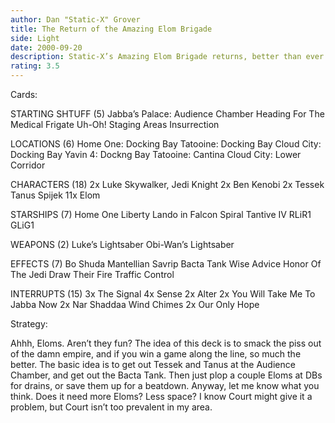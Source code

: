 ```yaml
---
author: Dan "Static-X" Grover
title: The Return of the Amazing Elom Brigade
side: Light
date: 2000-09-20
description: Static-X’s Amazing Elom Brigade returns, better than ever. Oh, and the Elom Brigade is a non-Profit organization.
rating: 3.5
---
```

Cards: 

STARTING SHTUFF (5)
Jabba’s Palace: Audience Chamber
Heading For The Medical Frigate
Uh-Oh!
Staging Areas
Insurrection

LOCATIONS (6)
Home One: Docking Bay
Tatooine: Docking Bay
Cloud City: Docking Bay
Yavin 4: Dockng Bay
Tatooine: Cantina
Cloud City: Lower Corridor

CHARACTERS (18)
2x Luke Skywalker, Jedi Knight
2x Ben Kenobi
2x Tessek
Tanus Spijek
11x Elom

STARSHIPS (7)
Home One
Liberty
Lando in Falcon
Spiral
Tantive IV
RLiR1
GLiG1

WEAPONS (2)
Luke’s Lightsaber
Obi-Wan’s Lightsaber

EFFECTS (7)
Bo Shuda
Mantellian Savrip
Bacta Tank
Wise Advice
Honor Of The Jedi
Draw Their Fire
Traffic Control

INTERRUPTS (15)
3x The Signal
4x Sense
2x Alter
2x You Will Take Me To Jabba Now
2x Nar Shaddaa Wind Chimes
2x Our Only Hope



Strategy: 

Ahhh, Eloms. Aren’t they fun? The idea of this deck is to smack the piss out of the damn empire, and if you win a game along the line, so much the better. The basic idea is to get out Tessek and Tanus at the Audience Chamber, and get out the Bacta Tank. Then just plop a couple Eloms at DBs for drains, or save them up for a beatdown. Anyway, let me know what you think. Does it need more Eloms? Less space? I know Court might give it a problem, but Court isn’t too prevalent in my area. 